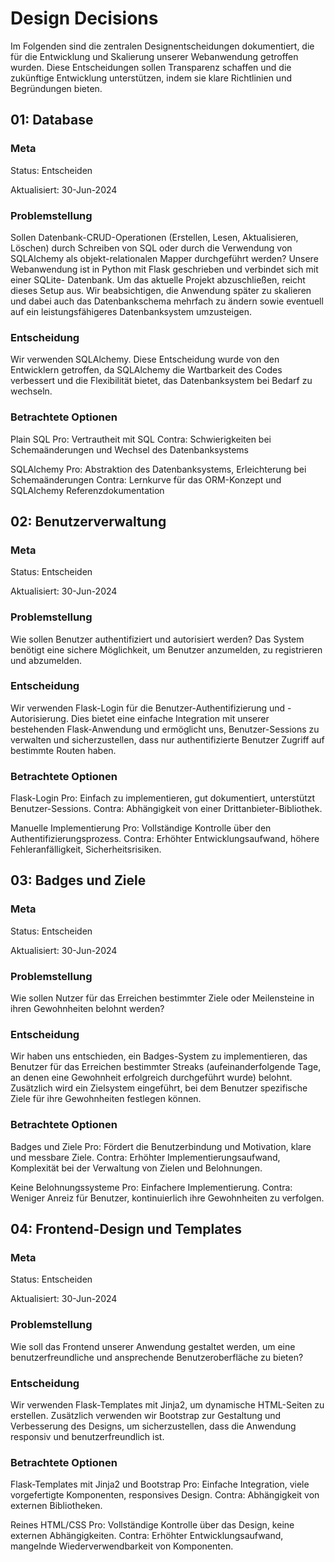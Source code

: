 # Design Decisions

Im Folgenden sind die zentralen Designentscheidungen dokumentiert, die für die Entwicklung und Skalierung unserer Webanwendung getroffen wurden. Diese Entscheidungen sollen Transparenz schaffen und die zukünftige Entwicklung unterstützen, indem sie klare Richtlinien und Begründungen bieten.

## 01: Database

### Meta
Status: Entscheiden

Aktualisiert: 30-Jun-2024

### Problemstellung
Sollen Datenbank-CRUD-Operationen (Erstellen, Lesen, Aktualisieren, Löschen) durch Schreiben von        SQL oder durch die Verwendung von SQLAlchemy als objekt-relationalen Mapper durchgeführt werden?        Unsere Webanwendung ist in Python mit Flask geschrieben und verbindet sich mit einer SQLite-            Datenbank. Um das aktuelle Projekt abzuschließen, reicht dieses Setup aus. Wir beabsichtigen, die       Anwendung später zu skalieren und dabei auch das Datenbankschema mehrfach zu ändern sowie eventuell     auf ein leistungsfähigeres Datenbanksystem umzusteigen.

### Entscheidung
Wir verwenden SQLAlchemy. Diese Entscheidung wurde von den Entwicklern getroffen, da SQLAlchemy die     Wartbarkeit des Codes verbessert und die Flexibilität bietet, das Datenbanksystem bei Bedarf zu         wechseln.

### Betrachtete Optionen
Plain SQL
Pro: Vertrautheit mit SQL
Contra: Schwierigkeiten bei Schemaänderungen und Wechsel des Datenbanksystems
    
SQLAlchemy
Pro: Abstraktion des Datenbanksystems, Erleichterung bei Schemaänderungen
Contra: Lernkurve für das ORM-Konzept und SQLAlchemy Referenzdokumentation



## 02: Benutzerverwaltung

### Meta

Status: Entscheiden

Aktualisiert: 30-Jun-2024

### Problemstellung

Wie sollen Benutzer authentifiziert und autorisiert werden? Das System benötigt eine sichere Möglichkeit, um Benutzer anzumelden, zu registrieren und abzumelden.

### Entscheidung

Wir verwenden Flask-Login für die Benutzer-Authentifizierung und -Autorisierung. Dies bietet eine einfache Integration mit unserer bestehenden Flask-Anwendung und ermöglicht uns, Benutzer-Sessions zu verwalten und sicherzustellen, dass nur authentifizierte Benutzer Zugriff auf bestimmte Routen haben.

### Betrachtete Optionen

Flask-Login
Pro: Einfach zu implementieren, gut dokumentiert, unterstützt Benutzer-Sessions.
Contra: Abhängigkeit von einer Drittanbieter-Bibliothek.

Manuelle Implementierung
Pro: Vollständige Kontrolle über den Authentifizierungsprozess.
Contra: Erhöhter Entwicklungsaufwand, höhere Fehleranfälligkeit, Sicherheitsrisiken.



## 03: Badges und Ziele

### Meta

Status: Entscheiden

Aktualisiert: 30-Jun-2024

### Problemstellung

Wie sollen Nutzer für das Erreichen bestimmter Ziele oder Meilensteine in ihren Gewohnheiten belohnt werden?

### Entscheidung

Wir haben uns entschieden, ein Badges-System zu implementieren, das Benutzer für das Erreichen bestimmter Streaks (aufeinanderfolgende Tage, an denen eine Gewohnheit erfolgreich durchgeführt wurde) belohnt. Zusätzlich wird ein Zielsystem eingeführt, bei dem Benutzer spezifische Ziele für ihre Gewohnheiten festlegen können.

### Betrachtete Optionen

Badges und Ziele
Pro: Fördert die Benutzerbindung und Motivation, klare und messbare Ziele.
Contra: Erhöhter Implementierungsaufwand, Komplexität bei der Verwaltung von Zielen und Belohnungen.

Keine Belohnungssysteme
Pro: Einfachere Implementierung.
Contra: Weniger Anreiz für Benutzer, kontinuierlich ihre Gewohnheiten zu verfolgen.



## 04: Frontend-Design und Templates

### Meta

Status: Entscheiden

Aktualisiert: 30-Jun-2024

### Problemstellung

Wie soll das Frontend unserer Anwendung gestaltet werden, um eine benutzerfreundliche und ansprechende Benutzeroberfläche zu bieten?

### Entscheidung

Wir verwenden Flask-Templates mit Jinja2, um dynamische HTML-Seiten zu erstellen. Zusätzlich verwenden wir Bootstrap zur Gestaltung und Verbesserung des Designs, um sicherzustellen, dass die Anwendung responsiv und benutzerfreundlich ist.

### Betrachtete Optionen

Flask-Templates mit Jinja2 und Bootstrap
Pro: Einfache Integration, viele vorgefertigte Komponenten, responsives Design.
Contra: Abhängigkeit von externen Bibliotheken.

Reines HTML/CSS
Pro: Vollständige Kontrolle über das Design, keine externen Abhängigkeiten.
Contra: Erhöhter Entwicklungsaufwand, mangelnde Wiederverwendbarkeit von Komponenten.
